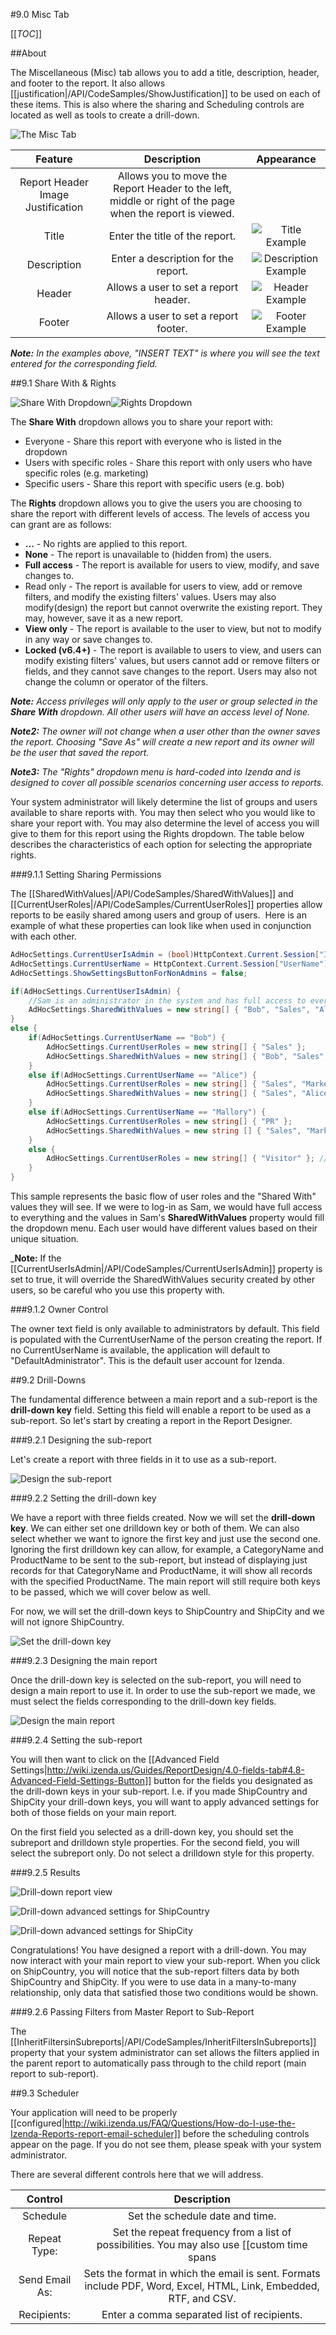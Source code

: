 #9.0 Misc Tab

[[_TOC_]]

##About

The Miscellaneous (Misc) tab allows you to add a title, description, header, and footer to the report. It also allows [[justification|/API/CodeSamples/ShowJustification]] to be used on each of these items. This is also where the sharing and Scheduling controls are located as well as tools to create a drill-down.

![The Misc Tab](/Guides/ReportDesign/9.0-Misc-Tab/misc_tab.png)

|**Feature**|**Description**|**Appearance**|
|:---------:|:-------------:|:------------:|
|Report Header Image Justification|Allows you to move the Report Header to the left, middle or right of the page when the report is viewed.||
|Title|Enter the title of the report.|![Title Example](/Guides/ReportDesign/9.0-Misc-Tab/misc_tab_title.png)|
|Description|Enter a description for the report.|![Description Example](/Guides/ReportDesign/9.0-Misc-Tab/misc_tab_description.png)|
|Header|Allows a user to set a report header.|![Header Example](/Guides/ReportDesign/9.0-Misc-Tab/misc_tab_header.png)|
|Footer|Allows a user to set a report footer.|![Footer Example](/Guides/ReportDesign/9.0-Misc-Tab/misc_tab_footer.png)|

_**Note:** In the examples above, "INSERT TEXT" is where you will see the text entered for the corresponding field._


##9.1 Share With & Rights

![Share With Dropdown](http://wiki.izenda.us/API/CodeSamples/SharedWithValues/sharewithdropdown.png)![Rights Dropdown](/Guides/ReportDesign/9.0-Misc-Tab/misc_tab_rights.png)

The **Share With** dropdown allows you to share your report with:

* Everyone  - Share this report with everyone who is listed in the dropdown
* Users with specific roles - Share this report with only users who have specific roles (e.g. marketing)
* Specific users - Share this report with specific users (e.g. bob)

The **Rights** dropdown allows you to give the users you are choosing to share the report with different levels of access. The levels of access you can grant are as follows:

* **...** - No rights are applied to this report. 
* **None** - The report is unavailable to (hidden from) the users.
* **Full access** - The report is available for users to view, modify, and save changes to. 
* Read only - The report is available for users to view, add or remove filters, and modify the existing filters' values. Users may also modify(design) the report but cannot overwrite the existing report. They may, however, save it as a new report.
* **View only** - The report is available to the user to view, but not to modify in any way or save changes to.
* **Locked (v6.4+)** - The report is available to users to view, and users can modify existing filters' values, but users cannot add or remove filters or fields, and they cannot save changes to the report. Users may also not change the column or operator of the filters.

_**Note:** Access privileges will only apply to the user or group selected in the **Share With** dropdown. All other users will have an access level of None._

_**Note2:** The owner will not change when a user other than the owner saves the report. Choosing "Save As" will create a new report and its owner will be the user that saved the report._

_**Note3:** The "Rights" dropdown menu is hard-coded into Izenda and is designed to cover all possible scenarios concerning user access to reports._

Your system administrator will likely determine the list of groups and users available to share reports with.  You may then select who you would like to share your report with. You may also determine the level of access you will give to them for this report using the Rights dropdown.  The table below describes the characteristics of each option for selecting the appropriate rights.  

###9.1.1 Setting Sharing Permissions

The [[SharedWithValues|/API/CodeSamples/SharedWithValues]] and [[CurrentUserRoles|/API/CodeSamples/CurrentUserRoles]] properties allow reports to be easily shared among users and group of users.  Here is an example of what these properties can look like when used in conjunction with each other.

```csharp
AdHocSettings.CurrentUserIsAdmin = (bool)HttpContext.Current.Session["IsAdmin"];
AdHocSettings.CurrentUserName = HttpContext.Current.Session["UserName"];
AdHocSettings.ShowSettingsButtonForNonAdmins = false;

if(AdHocSettings.CurrentUserIsAdmin) {
    //Sam is an administrator in the system and has full access to everything
    AdHocSettings.SharedWithValues = new string[] { "Bob", "Sales", "Alice", "Marketing", "Sam", "Mallory" }; //Sam can freely choose who to share with based on department or username
}
else {
    if(AdHocSettings.CurrentUserName == "Bob") {
        AdHocSettings.CurrentUserRoles = new string[] { "Sales" };
        AdHocSettings.SharedWithValues = new string[] { "Bob", "Sales", "Alice", "Marketing", "Sam", "PR" }; //Bob can share reports with anyone but Mallory but cannot view reports that are not shared with "Bob" or "Sales"
    }
    else if(AdHocSettings.CurrentUserName == "Alice") {
        AdHocSettings.CurrentUserRoles = new string[] { "Sales", "Marketing" };
        AdHocSettings.SharedWithValues = new string[] { "Sales", "Alice", "Marketing", "Sam" }; //Alice cannot share reports with Bob or Mallory specifically but Bob can still view reports created by Alice if they are shared with "Sales" and Mallory can view reports shared by Alice if they are shared with "Marketing"
    }
    else if(AdHocSettings.CurrentUserName == "Mallory") {
        AdHocSettings.CurrentUserRoles = new string[] { "PR" };
        AdHocSettings.SharedWithValues = new string [] { "Sales", "Marketing", "Mallory", "Sam", "Visitor" }; //Mallory can share reports with the Visitor role. 
    }
    else {
        AdHocSettings.CurrentUserRoles = new string[] { "Visitor" }; //visitors cannot share with anyone but can see reports shared with the "Visitor" role
    }
}
```

This sample represents the basic flow of user roles and the "Shared With" values they will see. If we were to log-in as Sam, we would have full access to everything and the values in Sam's **SharedWithValues** property would fill the dropdown menu. Each user would have different values based on their unique situation.

_**Note:** If the [[CurrentUserIsAdmin|/API/CodeSamples/CurrentUserIsAdmin]] property is set to true, it will override the SharedWithValues security created by other users, so be careful who you use this property with.

###9.1.2 Owner Control

The owner text field is only available to administrators by default. This field is populated with the CurrentUserName of the person creating the report. If no CurrentUserName is available, the application will default to "DefaultAdministrator". This is the default user account for Izenda. 

##9.2 Drill-Downs

The fundamental difference between a main report and a sub-report is the **drill-down key** field. Setting this field will enable a report to be used as a sub-report. So let's start by creating a report in the Report Designer.

###9.2.1 Designing the sub-report

Let's create a report with three fields in it to use as a sub-report.

![Design the sub-report](/Guides/ReportDesign/9.0-Misc-Tab/misc_tab_drill_down_sub.png)

###9.2.2 Setting the drill-down key

We have a report with three fields created. Now we will set the **drill-down key**. We can either set one drilldown key or both of them. We can also select whether we want to ignore the first key and just use the second one. Ignoring the first drilldown key can allow, for example, a CategoryName and ProductName to be sent to the sub-report, but instead of displaying just records for that CategoryName and ProductName, it will show all records with the specified ProductName. The main report will still require both keys to be passed, which we will cover below as well.

For now, we will set the drill-down keys to ShipCountry and ShipCity and we will not ignore ShipCountry.

![Set the drill-down key](/Guides/ReportDesign/9.0-Misc-Tab/misc_tab_drill_down_sub_key_additional.png)

###9.2.3 Designing the main report

Once the drill-down key is selected on the sub-report, you will need to design a main report to use it. In order to use the sub-report we made, we must select the fields corresponding to the drill-down key fields.

![Design the main report](/Guides/ReportDesign/9.0-Misc-Tab/misc_tab_drill_down_main_additional.png)

###9.2.4 Setting the sub-report

You will then want to click on the [[Advanced Field Settings|http://wiki.izenda.us/Guides/ReportDesign/4.0-fields-tab#4.8-Advanced-Field-Settings-Button]] button for the fields you designated as the drill-down keys in your sub-report. I.e. if you made ShipCountry and ShipCity your drill-down keys, you will want to apply advanced settings for both of those fields on your main report.

On the first field you selected as a drill-down key, you should set the subreport and drilldown style properties. For the second field, you will select the subreport only. Do not select a drilldown style for this property. 

###9.2.5 Results

![Drill-down report view](/Guides/ReportDesign/9.0-Misc-Tab/misc_tab_drill_down_main_view.png)

![Drill-down advanced settings for ShipCountry](/Guides/ReportDesign/9.0-Misc-Tab/misc_tab_subreport_drilldown.png)

![Drill-down advanced settings for ShipCity](/Guides/ReportDesign/9.0-Misc-Tab/misc_tab_subreport_drilldown_2.png)

Congratulations! You have designed a report with a drill-down. You may now interact with your main report to view your sub-report. When you click on ShipCountry, you will notice that the sub-report filters data by both ShipCountry and ShipCity. If you were to use data in a many-to-many relationship, only data that satisfied those two conditions would be shown. 

###9.2.6 Passing Filters from Master Report to Sub-Report

The [[InheritFiltersinSubreports|/API/CodeSamples/InheritFiltersInSubreports]] property that your system administrator can set allows the filters applied in the parent report to automatically pass through to the child report (main report to sub-report).

##9.3 Scheduler

Your application will need to be properly [[configured|http://wiki.izenda.us/FAQ/Questions/How-do-I-use-the-Izenda-Reports-report-email-scheduler]] before the scheduling controls appear on the page. If you do not see them, please speak with your system administrator.   

There are several different controls here that we will address.

|Control|Description|
|:-----:|:---------:|
|Schedule|Set the schedule date and time.|		
|Repeat Type:|Set the repeat frequency from a list of possibilities. You may also use [[custom time spans|http://wiki.izenda.us/FAQ/Questions/Adding-Custom-Time-Periods]]|
|Send Email As:|Sets the format in which the email is sent. Formats include PDF, Word, Excel, HTML, Link, Embedded, RTF, and CSV.|
|Recipients:|Enter a comma separated list of recipients.|